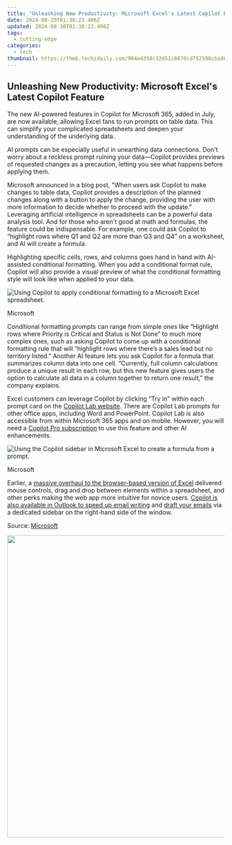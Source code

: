 ```yaml
---
title: "Unleashing New Productivity: Microsoft Excel's Latest Copilot Feature"
date: 2024-08-29T01:38:23.406Z
updated: 2024-08-30T01:38:23.406Z
tags:
  - cutting-edge
categories:
  - tech
thumbnail: https://thmb.techidaily.com/904e4358c32651c8870cd752598cbad0b1afa3205d185e4b265bf0a0d105bd32.jpg
---
```


## Unleashing New Productivity: Microsoft Excel's Latest Copilot Feature

The new AI-powered features in Copilot for Microsoft 365, added in July, are now available, allowing Excel fans to run prompts on table data. This can simplify your complicated spreadsheets and deepen your understanding of the underlying data.

 AI prompts can be especially useful in unearthing data connections. Don't worry about a reckless prompt ruining your data—Copilot provides previews of requested changes as a precaution, letting you see what happens before applying them.

 Microsoft announced in a blog post, "When users ask Copilot to make changes to table data, Copilot provides a description of the planned changes along with a button to apply the change, providing the user with more information to decide whether to proceed with the update." Leveraging artificial intelligence in spreadsheets can be a powerful data analysis tool. And for those who aren't good at math and formulas, the feature could be indispensable. For example, one could ask Copilot to “highlight rows where Q1 and Q2 are more than Q3 and Q4” on a worksheet, and AI will create a formula.

 Highlighting specific cells, rows, and columns goes hand in hand with AI-assisted conditional formatting. When you add a conditional format rule, Copilot will also provide a visual preview of what the conditional formatting style will look like when applied to your data.

![Using Copilot to apply conditional formatting to a Microsoft Excel spreadsheet.](https://static1.howtogeekimages.com/wordpress/wp-content/uploads/2024/08/microsoft-excel-copilot-ai-conditional-formatting-example.png) 

Microsoft

 Conditional formatting prompts can range from simple ones like “Highlight rows where Priority is Critical and Status is Not Done” to much more complex ones, such as asking Copilot to come up with a conditional formatting rule that will “highlight rows where there’s a sales lead but no territory listed.” Another AI feature lets you ask Copilot for a formula that summarizes column data into one cell. “Currently, full column calculations produce a unique result in each row, but this new feature gives users the option to calculate all data in a column together to return one result,” the company explains.

 Excel customers can leverage Copilot by clicking “Try in” within each prompt card on the [Copilot Lab website](https://copilot.cloud.microsoft/prompts). There are Copilot Lab prompts for other office apps, including Word and PowerPoint. Copilot Lab is also accessible from within Microsoft 365 apps and on mobile. However, you will need a [Copilot Pro subscription](https://snapchat-videos.techidaily.com/new-in-2024-transforming-old-images-into-snaps-on-snapchat/) to use this feature and other AI enhancements.

![Using the Copilot sidebar in Microsoft Excel to create a formula from a prompt.](https://static1.howtogeekimages.com/wordpress/wp-content/uploads/2024/08/microsoft-excel-copilot-ai-formula-creation-from-prompt.png) 

Microsoft

 Earlier, a [massive overhaul to the browser-based version of Excel](https://video-capture.techidaily.com/in-2024-capture-call-transcript-for-study/) delivered mouse controls, drag and drop between elements within a spreadsheet, and other perks making the web app more intuitive for novice users. [Copilot is also available in Outlook to speed up email writing](https://facebook.techidaily.com/rally-for-fame-strategies-to-boost-your-online-gathering/) and [draft your emails](https://buynow-tips.techidaily.com/furbo-dog-camera-review-the-best-overall/) via a dedicated sidebar on the right-hand side of the window.

 Source: [Microsoft](https://techcommunity.microsoft.com/t5/copilot-for-microsoft-365/what-s-new-in-copilot-july-2024/ba-p/4200439)

<ins class="adsbygoogle"
     style="display:block"
     data-ad-format="autorelaxed"
     data-ad-client="ca-pub-7571918770474297"
     data-ad-slot="1223367746"></ins>



<ins class="adsbygoogle"
     style="display:block"
     data-ad-client="ca-pub-7571918770474297"
     data-ad-slot="8358498916"
     data-ad-format="auto"
     data-full-width-responsive="true"></ins>



<!-- affiliate ads begin -->
<a href="https://unicoeye.pxf.io/c/5597632/2084396/18498" target="_top" id="2084396"><img src="//a.impactradius-go.com/display-ad/18498-2084396" border="0" alt="" width="1920" height="700"/></a><img height="0" width="0" src="https://imp.pxf.io/i/5597632/2084396/18498" style="position:absolute;visibility:hidden;" border="0" />
<!-- affiliate ads end -->